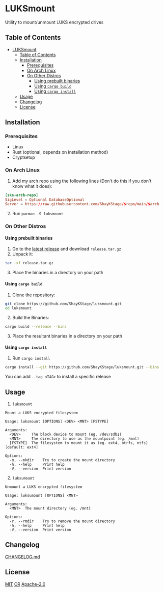 # LUKSmount

Utility to mount/unmount LUKS encrypted drives

## Table of Contents

- [LUKSmount](#luksmount)
  - [Table of Contents](#table-of-contents)
  - [Installation](#installation)
    - [Prerequisites](#prerequisites)
    - [On Arch Linux](#on-arch-linux)
    - [On Other Distros](#on-other-distros)
      - [Using prebuilt binaries](#using-prebuilt-binaries)
      - [Using `cargo build`](#using-cargo-build)
      - [Using `cargo install`](#using-cargo-install)
  - [Usage](#usage)
  - [Changelog](#changlog)
  - [License](#license)

## Installation

### Prerequisites

- Linux
- Rust (optional, depends on installation method)
- Cryptsetup

### On Arch Linux

1. Add my arch repo using the following lines (Don't do this if you don't know what it does):

```conf
[sks-arch-repo]
SigLevel = Optional DatabaseOptional
Server = https://raw.githubusercontent.com/ShayKStage/$repo/main/$arch
```

2. Run `pacman -S luksmount`

### On Other Distros

#### Using prebuilt binaries

1. Go to the [latest release](https://github.com/ShayKStage/luksmount/releases/latest) and download `release.tar.gz`
2. Unpack it:

```bash
tar -xf release.tar.gz
```

3. Place the binaries in a directory on your path

#### Using `cargo build`

1. Clone the repository:

```bash
git clone https://github.com/ShayKStage/luksmount.git
cd luksmount
```

2. Build the Binaries:

```bash
cargo build --release --bins
```

3. Place the resultant binaries in a directory on your path

#### Using `cargo install`

1. Run `cargo install`

```bash
cargo install --git https://github.com/ShayKStage/luksmount.git --bins
```

You can add `--tag <TAG>` to install a specific release

## Usage

1. `luksmount`

```
Mount a LUKS encrypted filesystem

Usage: luksmount [OPTIONS] <DEV> <MNT> [FSTYPE]

Arguments:
  <DEV>     The block device to mount (eg. /dev/sdb1)
  <MNT>     The directory to use as the mountpoint (eg. /mnt)
  [FSTYPE]  The filesystem to mount it as (eg. ext4, btrfs, ntfs) [default: ext4]

Options:
  -m, --mkdir    Try to create the mount directory
  -h, --help     Print help
  -V, --version  Print version
```

2. `luksumount`

```
Unmount a LUKS encrypted filesystem

Usage: luksumount [OPTIONS] <MNT>

Arguments:
  <MNT>  The mount directory (eg. /mnt)

Options:
  -r, --rmdir    Try to remove the mount directory
  -h, --help     Print help
  -V, --version  Print version
```

## Changelog

[CHANGELOG.md](CHANGELOG.md)

## License

[MIT](https://choosealicense.com/licenses/mit/) [OR](https://spdx.github.io/spdx-spec/v2.3/SPDX-license-expressions/#d42-disjunctive-or-operator) [Apache-2.0](https://choosealicense.com/licenses/apache-2.0/)

